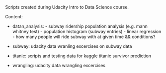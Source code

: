 Scripts created during Udacity Intro to Data Science course.

Content:

- datan\_analysis:
        - subway ridership population analysis (e.g. mann whitney test)
        - population histogram (subway entries)
        - linear regression - how many people will ride subway with at given time && conditions?

- subway:
        udacity data wranling excercises on subway data

- titanic: 
	scripts and testing data for kaggle titanic survivor prediction

- wrangling:
        udacity data wrangling excercises
